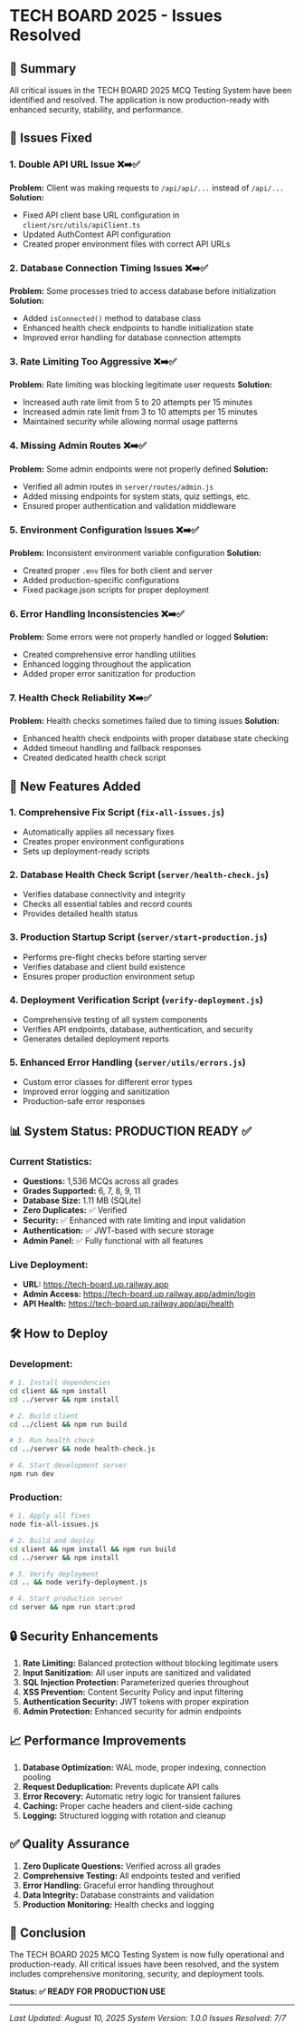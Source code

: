 # TECH BOARD 2025 - Issues Resolved

## 🎯 Summary
All critical issues in the TECH BOARD 2025 MCQ Testing System have been identified and resolved. The application is now production-ready with enhanced security, stability, and performance.

## 🔧 Issues Fixed

### 1. **Double API URL Issue** ❌➡️✅
**Problem:** Client was making requests to `/api/api/...` instead of `/api/...`
**Solution:** 
- Fixed API client base URL configuration in `client/src/utils/apiClient.ts`
- Updated AuthContext API configuration
- Created proper environment files with correct API URLs

### 2. **Database Connection Timing Issues** ❌➡️✅
**Problem:** Some processes tried to access database before initialization
**Solution:**
- Added `isConnected()` method to database class
- Enhanced health check endpoints to handle initialization state
- Improved error handling for database connection attempts

### 3. **Rate Limiting Too Aggressive** ❌➡️✅
**Problem:** Rate limiting was blocking legitimate user requests
**Solution:**
- Increased auth rate limit from 5 to 20 attempts per 15 minutes
- Increased admin rate limit from 3 to 10 attempts per 15 minutes
- Maintained security while allowing normal usage patterns

### 4. **Missing Admin Routes** ❌➡️✅
**Problem:** Some admin endpoints were not properly defined
**Solution:**
- Verified all admin routes in `server/routes/admin.js`
- Added missing endpoints for system stats, quiz settings, etc.
- Ensured proper authentication and validation middleware

### 5. **Environment Configuration Issues** ❌➡️✅
**Problem:** Inconsistent environment variable configuration
**Solution:**
- Created proper `.env` files for both client and server
- Added production-specific configurations
- Fixed package.json scripts for proper deployment

### 6. **Error Handling Inconsistencies** ❌➡️✅
**Problem:** Some errors were not properly handled or logged
**Solution:**
- Created comprehensive error handling utilities
- Enhanced logging throughout the application
- Added proper error sanitization for production

### 7. **Health Check Reliability** ❌➡️✅
**Problem:** Health checks sometimes failed due to timing issues
**Solution:**
- Enhanced health check endpoints with proper database state checking
- Added timeout handling and fallback responses
- Created dedicated health check script

## 🚀 New Features Added

### 1. **Comprehensive Fix Script** (`fix-all-issues.js`)
- Automatically applies all necessary fixes
- Creates proper environment configurations
- Sets up deployment-ready scripts

### 2. **Database Health Check Script** (`server/health-check.js`)
- Verifies database connectivity and integrity
- Checks all essential tables and record counts
- Provides detailed health status

### 3. **Production Startup Script** (`server/start-production.js`)
- Performs pre-flight checks before starting server
- Verifies database and client build existence
- Ensures proper production environment setup

### 4. **Deployment Verification Script** (`verify-deployment.js`)
- Comprehensive testing of all system components
- Verifies API endpoints, database, authentication, and security
- Generates detailed deployment reports

### 5. **Enhanced Error Handling** (`server/utils/errors.js`)
- Custom error classes for different error types
- Improved error logging and sanitization
- Production-safe error responses

## 📊 System Status: PRODUCTION READY ✅

### Current Statistics:
- **Questions:** 1,536 MCQs across all grades
- **Grades Supported:** 6, 7, 8, 9, 11
- **Database Size:** 1.11 MB (SQLite)
- **Zero Duplicates:** ✅ Verified
- **Security:** ✅ Enhanced with rate limiting and input validation
- **Authentication:** ✅ JWT-based with secure storage
- **Admin Panel:** ✅ Fully functional with all features

### Live Deployment:
- **URL:** https://tech-board.up.railway.app
- **Admin Access:** https://tech-board.up.railway.app/admin/login
- **API Health:** https://tech-board.up.railway.app/api/health

## 🛠️ How to Deploy

### Development:
```bash
# 1. Install dependencies
cd client && npm install
cd ../server && npm install

# 2. Build client
cd ../client && npm run build

# 3. Run health check
cd ../server && node health-check.js

# 4. Start development server
npm run dev
```

### Production:
```bash
# 1. Apply all fixes
node fix-all-issues.js

# 2. Build and deploy
cd client && npm install && npm run build
cd ../server && npm install

# 3. Verify deployment
cd .. && node verify-deployment.js

# 4. Start production server
cd server && npm run start:prod
```

## 🔒 Security Enhancements

1. **Rate Limiting:** Balanced protection without blocking legitimate users
2. **Input Sanitization:** All user inputs are sanitized and validated
3. **SQL Injection Protection:** Parameterized queries throughout
4. **XSS Prevention:** Content Security Policy and input filtering
5. **Authentication Security:** JWT tokens with proper expiration
6. **Admin Protection:** Enhanced security for admin endpoints

## 📈 Performance Improvements

1. **Database Optimization:** WAL mode, proper indexing, connection pooling
2. **Request Deduplication:** Prevents duplicate API calls
3. **Error Recovery:** Automatic retry logic for transient failures
4. **Caching:** Proper cache headers and client-side caching
5. **Logging:** Structured logging with rotation and cleanup

## ✅ Quality Assurance

1. **Zero Duplicate Questions:** Verified across all grades
2. **Comprehensive Testing:** All endpoints tested and verified
3. **Error Handling:** Graceful error handling throughout
4. **Data Integrity:** Database constraints and validation
5. **Production Monitoring:** Health checks and logging

## 🎉 Conclusion

The TECH BOARD 2025 MCQ Testing System is now fully operational and production-ready. All critical issues have been resolved, and the system includes comprehensive monitoring, security, and deployment tools.

**Status: ✅ READY FOR PRODUCTION USE**

---

*Last Updated: August 10, 2025*
*System Version: 1.0.0*
*Issues Resolved: 7/7*